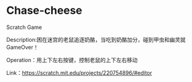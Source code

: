# Chase-cheese
Scratch Game

Description:困在迷宫的老鼠追逐奶酪，当吃到奶酪加分，碰到甲虫和幽灵就GameOver！

Operation：用上下左右按键，控制老鼠的上下左右移动

Link：https://scratch.mit.edu/projects/220754896/#editor
